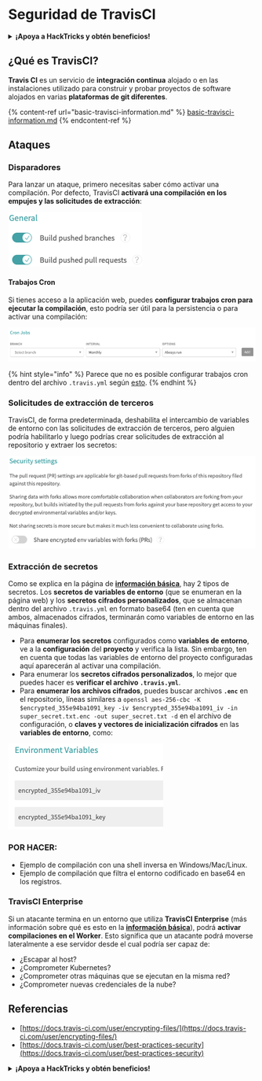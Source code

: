 # Seguridad de TravisCI

<details>

<summary><strong>¡Apoya a HackTricks y obtén beneficios!</strong></summary>

* Si quieres ver a tu **empresa anunciada en HackTricks** o si quieres acceder a la **última versión de PEASS o descargar HackTricks en PDF**, consulta los [**PLANES DE SUSCRIPCIÓN**](https://github.com/sponsors/carlospolop).
* Obtén el [**merchandising oficial de PEASS y HackTricks**](https://peass.creator-spring.com).
* Descubre [**The PEASS Family**](https://opensea.io/collection/the-peass-family), nuestra colección exclusiva de [**NFTs**](https://opensea.io/collection/the-peass-family).
* **Únete al** 💬 [**grupo de Discord**](https://discord.gg/hRep4RUj7f) o al [**grupo de Telegram**](https://t.me/peass) o **sígueme** en **Twitter** 🐦 [**@carlospolopm**](https://twitter.com/carlospolopm).

* **Comparte tus trucos de hacking enviando PRs a los repositorios de** [**HackTricks**](https://github.com/carlospolop/hacktricks) y [**HackTricks Cloud**](https://github.com/carlospolop/hacktricks-cloud) en GitHub.

</details>

## ¿Qué es TravisCI?

**Travis CI** es un servicio de **integración continua** alojado o en las instalaciones utilizado para construir y probar proyectos de software alojados en varias **plataformas de git diferentes**.

{% content-ref url="basic-travisci-information.md" %}
[basic-travisci-information.md](basic-travisci-information.md)
{% endcontent-ref %}

## Ataques

### Disparadores

Para lanzar un ataque, primero necesitas saber cómo activar una compilación. Por defecto, TravisCI **activará una compilación en los empujes y las solicitudes de extracción**:

![](<../../.gitbook/assets/image (19) (1).png>)

#### Trabajos Cron

Si tienes acceso a la aplicación web, puedes **configurar trabajos cron para ejecutar la compilación**, esto podría ser útil para la persistencia o para activar una compilación:

![](<../../.gitbook/assets/image (42).png>)

{% hint style="info" %}
Parece que no es posible configurar trabajos cron dentro del archivo `.travis.yml` según [esto](https://github.com/travis-ci/travis-ci/issues/9162).
{% endhint %}

### Solicitudes de extracción de terceros

TravisCI, de forma predeterminada, deshabilita el intercambio de variables de entorno con las solicitudes de extracción de terceros, pero alguien podría habilitarlo y luego podrías crear solicitudes de extracción al repositorio y extraer los secretos:

![](<../../.gitbook/assets/image (1) (1) (1) (1).png>)

### Extracción de secretos

Como se explica en la página de [**información básica**](basic-travisci-information.md), hay 2 tipos de secretos. Los **secretos de variables de entorno** (que se enumeran en la página web) y los **secretos cifrados personalizados**, que se almacenan dentro del archivo `.travis.yml` en formato base64 (ten en cuenta que ambos, almacenados cifrados, terminarán como variables de entorno en las máquinas finales).

* Para **enumerar los secretos** configurados como **variables de entorno**, ve a la **configuración** del **proyecto** y verifica la lista. Sin embargo, ten en cuenta que todas las variables de entorno del proyecto configuradas aquí aparecerán al activar una compilación.
* Para enumerar los **secretos cifrados personalizados**, lo mejor que puedes hacer es **verificar el archivo `.travis.yml`**.
* Para **enumerar los archivos cifrados**, puedes buscar archivos **`.enc`** en el repositorio, líneas similares a `openssl aes-256-cbc -K $encrypted_355e94ba1091_key -iv $encrypted_355e94ba1091_iv -in super_secret.txt.enc -out super_secret.txt -d` en el archivo de configuración, o **claves y vectores de inicialización cifrados** en las **variables de entorno**, como:

![](<../../.gitbook/assets/image (71).png>)

### POR HACER:

* Ejemplo de compilación con una shell inversa en Windows/Mac/Linux.
* Ejemplo de compilación que filtra el entorno codificado en base64 en los registros.

### TravisCI Enterprise

Si un atacante termina en un entorno que utiliza **TravisCI Enterprise** (más información sobre qué es esto en la [**información básica**](basic-travisci-information.md#travisci-enterprise)), podrá **activar compilaciones en el Worker**. Esto significa que un atacante podrá moverse lateralmente a ese servidor desde el cual podría ser capaz de:

* ¿Escapar al host?
* ¿Comprometer Kubernetes?
* ¿Comprometer otras máquinas que se ejecutan en la misma red?
* ¿Comprometer nuevas credenciales de la nube?

## Referencias

* [https://docs.travis-ci.com/user/encrypting-files/](https://docs.travis-ci.com/user/encrypting-files/)
* [https://docs.travis-ci.com/user/best-practices-security](https://docs.travis-ci.com/user/best-practices-security)

<details>

<summary><strong>¡Apoya a HackTricks y obtén beneficios!</strong></summary>

* Si quieres ver a tu **empresa anunciada en HackTricks** o si quieres acceder a la **última versión de PEASS o descargar HackTricks en PDF**, consulta los [**PLANES DE SUSCRIPCIÓN**](https://github.com/sponsors/carlospolop).
* Obtén el [**merchandising oficial de PEASS y HackTricks**](https://peass.creator-spring.com).
* Descubre [**The PEASS Family**](https://opensea.io/collection/the-peass-family), nuestra colección exclusiva de [**NFTs**](https://opensea.io/collection/the-peass-family).
* **Únete al** 💬 [**grupo de Discord**](https://discord.gg/hRep4RUj7f) o al [**grupo de Telegram**](https://t.me/peass) o **sígueme** en **Twitter** 🐦 [**@carlospolopm**](https://twitter.com/carlospolopm).

* **Comparte tus trucos de hacking enviando PRs a los repositorios de** [**HackTricks**](https://github.com/carlospolop/hacktricks) y [**HackTricks Cloud**](https://github.com/carlospolop/hacktricks-cloud) en GitHub.

</details>
